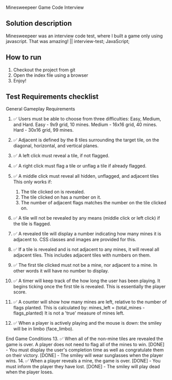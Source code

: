 Minesweepeer Game Code Interview


## Solution description

Minesweepeer was an interview code test, where I built a game only using javascript. That was amazing! || interview-test; JavaScript;



## How to run

1. Checkout the project from git
2. Open the index file using a browser
3. Enjoy!

## Test Requirements checklist

General Gameplay Requirements

1. ✅  Users must be able to choose from three difficulties: Easy, Medium, and Hard.
  Easy - 9x9 grid, 10 mines.
  Medium - 16x16 grid, 40 mines.
  Hard - 30x16 grid, 99 mines.

2. ✅  Adjacent is defined by the 8 tiles surrounding the target tile, on the diagonal, horizontal, and vertical planes. 

3. ✅  A left click must reveal a tile, if not flagged.
4. ✅  A right click must flag a tile or unflag a tile if already flagged.
5. ✅  A middle click must reveal all hidden, unflagged, and adjacent tiles
  This only works if: 
      1. The tile clicked on is revealed.
      2. The tile clicked on has a number on it. 
      3. The number of adjacent flags matches the number on the tile clicked on.

6. ✅  A tile will not be revealed by any means (middle click or left click) if the tile is flagged.

7. ✅  A revealed tile will display a number indicating how many mines it is adjacent to. CSS classes and images are provided for this.

8. ✅  If a tile is revealed and is not adjacent to any mines, it will reveal all adjacent tiles. This includes adjacent tiles with numbers on them.

9. ✅  The first tile clicked must not be a mine, nor adjacent to a mine. In other words it will have no number to display.

10. ✅  A timer will keep track of the how long the user has been playing. It begins ticking once the first tile is revealed.
  This is essentially the player score.

11. ✅  A counter will show how many mines are left, relative to the number of flags planted.
  This is calculated by: mines_left = (total_mines - flags_planted)
  It is not a 'true' measure of mines left.

12. ✅  When a player is actively playing and the mouse is down: the smiley will be in limbo (face_limbo).

End Game Conditions
13. ✅  When all of the non-mine tiles are revealed the game is over. A player does not need to flag all of the mines to win.
  [DONE] - You must display the user's completion time as well as congratulate them on their victory.
  [DONE] - The smiley will wear sunglasses when the player wins.
14. ✅   When a player reveals a mine, the game is over.
  [DONE] - You must inform the player they have lost.
  [DONE] - The smiley will play dead when the player loses. 

